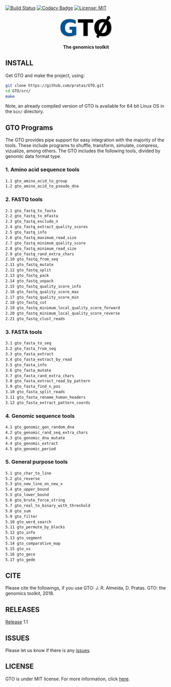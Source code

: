 [![Build Status](https://travis-ci.org/pratas/GTO.svg?branch=master)](https://travis-ci.org/pratas/GTO)
[![Codacy Badge](https://api.codacy.com/project/badge/Grade/53c822299f6841fbb7680d065be5b796)](https://www.codacy.com/app/pratas/GTO?utm_source=github.com&amp;utm_medium=referral&amp;utm_content=pratas/GTO&amp;utm_campaign=Badge_Grade)
[![License: MIT](https://img.shields.io/github/license/mashape/apistatus.svg)](LICENSE)

<p align="center"><img src="imgs/logo.png"
alt="GTO" height="74" border="0" /></p>

<p align="center"><b>The genomics toolkit</b></p>

## INSTALL
Get GTO and make the project, using:
```bash
git clone https://github.com/pratas/GTO.git
cd GTO/src/
make
```
Note, an already compiled version of GTO is available for 64 bit Linux OS in
the `bin/` directory.

## GTO Programs

The GTO provides pipe support for easy integration with the majority of the tools. These include programs to shuffle, transform, simulate, compress, vizualize, among others. The GTO includes the following tools, divided by genomic data format type.

### 1. Amino acid sequence tools

```bash
1.1 gto_amino_acid_to_group
1.2 gto_amino_acid_to_pseudo_dna
```

### 2. FASTQ tools

```bash
2.1 gto_fastq_to_fasta
2.2 gto_fastq_to_mfasta
2.3 gto_fastq_exclude_n
2.4 gto_fastq_extract_quality_scores
2.5 gto_fastq_info
2.6 gto_fastq_maximum_read_size
2.7 gto_fastq_minimum_quality_score
2.8 gto_fastq_minimum_read_size
2.9 gto_fastq_rand_extra_chars
2.10 gto_fastq_from_seq
2.11 gto_fastq_mutate
2.12 gto_fastq_split
2.13 gto_fastq_pack
2.14 gto_fastq_unpack
2.15 gto_fastq_quality_score_info
2.16 gto_fastq_quality_score_max
2.17 gto_fastq_quality_score_min
2.18 gto_fastq_cut
2.19 gto_fastq_minimum_local_quality_score_forward
2.20 gto_fastq_minimum_local_quality_score_reverse
2.21 gto_fastq_clust_reads
```

### 3. FASTA tools

```bash
3.1 gto_fasta_to_seq
3.2 gto_fasta_from_seq
3.3 gto_fasta_extract
3.4 gto_fasta_extract_by_read
3.5 gto_fasta_info
3.6 gto_fasta_mutate
3.7 gto_fasta_rand_extra_chars
3.8 gto_fasta_extract_read_by_pattern
3.9 gto_fasta_find_n_pos
3.10 gto_fasta_split_reads
3.11 gto_fasta_rename_human_headers
3.12 gto_fasta_extract_pattern_coords
```

### 4. Genomic sequence tools

```bash
4.1 gto_genomic_gen_random_dna
4.2 gto_genomic_rand_seq_extra_chars
4.3 gto_genomic_dna_mutate
4.4 gto_genomic_extract
4.5 gto_genomic_period
```

### 5. General purpose tools

```bash
5.1 gto_char_to_line
5.2 gto_reverse
5.3 gto_new_line_on_new_x
5.4 gto_upper_bound
5.5 gto_lower_bound
5.6 gto_brute_force_string
5.7 gto_real_to_binary_with_threshold
5.8 gto_sum
5.9 gto_filter
5.10 gto_word_search
5.11 gto_permute_by_blocks
5.12 gto_info
5.13 gto_segment
5.14 gto_comparative_map
5.15 gto_xs
5.16 gto_geco
5.17 gto_gede
``` 

## CITE
Please cite the followings, if you use GTO:
J. R. Almeida, D. Pratas. GTO: the genomics toolkit, 2018.

## RELEASES
[Release](https://github.com/pratas/GTO/releases) 1.1

## ISSUES
Please let us know if there is any
[issues](https://github.com/pratas/GTO/issues).

## LICENSE
GTO is under MIT license. For more information, click
[here](https://opensource.org/licenses/MIT).
